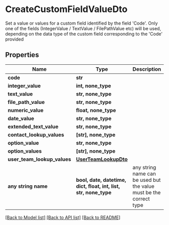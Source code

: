 # CreateCustomFieldValueDto

Set a value or values for a custom field identified by the field 'Code'. Only one of the fields (IntegerValue / TextValue / FilePathValue etc) will be used,  depending on the data type of the custom field corresponding to the 'Code' provided

## Properties
Name | Type | Description | Notes
------------ | ------------- | ------------- | -------------
**code** | **str** |  | 
**integer_value** | **int, none_type** |  | [optional] 
**text_value** | **str, none_type** |  | [optional] 
**file_path_value** | **str, none_type** |  | [optional] 
**numeric_value** | **float, none_type** |  | [optional] 
**date_value** | **str, none_type** |  | [optional] 
**extended_text_value** | **str, none_type** |  | [optional] 
**contact_lookup_values** | **[str], none_type** |  | [optional] 
**option_value** | **str, none_type** |  | [optional] 
**option_values** | **[str], none_type** |  | [optional] 
**user_team_lookup_values** | [**UserTeamLookupDto**](UserTeamLookupDto.md) |  | [optional] 
**any string name** | **bool, date, datetime, dict, float, int, list, str, none_type** | any string name can be used but the value must be the correct type | [optional]

[[Back to Model list]](../README.md#documentation-for-models) [[Back to API list]](../README.md#documentation-for-api-endpoints) [[Back to README]](../README.md)



